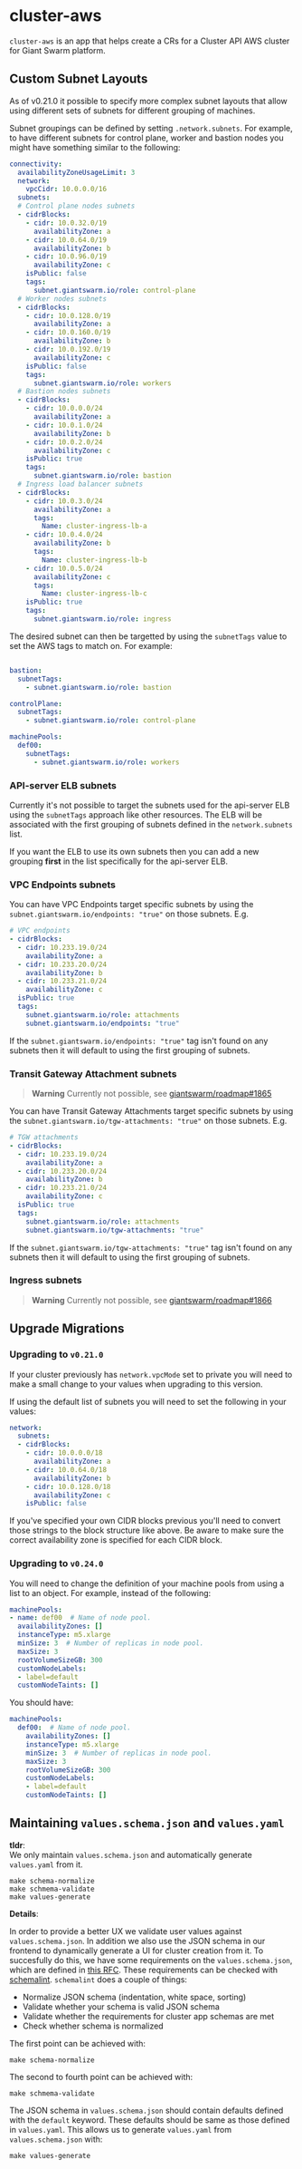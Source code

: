 # cluster-aws

`cluster-aws` is an app that helps create a CRs for a Cluster API AWS cluster for Giant Swarm platform.

## Custom Subnet Layouts

As of v0.21.0 it possible to specify more complex subnet layouts that allow using different sets of subnets for different grouping of machines.

Subnet groupings can be defined by setting `.network.subnets`. For example, to have different subnets for control plane, worker and bastion nodes you might have something similar to the following:

```yaml
connectivity:
  availabilityZoneUsageLimit: 3
  network:
    vpcCidr: 10.0.0.0/16
  subnets:
  # Control plane nodes subnets
  - cidrBlocks:
    - cidr: 10.0.32.0/19
      availabilityZone: a
    - cidr: 10.0.64.0/19
      availabilityZone: b
    - cidr: 10.0.96.0/19
      availabilityZone: c
    isPublic: false
    tags:
      subnet.giantswarm.io/role: control-plane
  # Worker nodes subnets
  - cidrBlocks:
    - cidr: 10.0.128.0/19
      availabilityZone: a
    - cidr: 10.0.160.0/19
      availabilityZone: b
    - cidr: 10.0.192.0/19
      availabilityZone: c
    isPublic: false
    tags:
      subnet.giantswarm.io/role: workers
  # Bastion nodes subnets
  - cidrBlocks:
    - cidr: 10.0.0.0/24
      availabilityZone: a
    - cidr: 10.0.1.0/24
      availabilityZone: b
    - cidr: 10.0.2.0/24
      availabilityZone: c
    isPublic: true
    tags:
      subnet.giantswarm.io/role: bastion
  # Ingress load balancer subnets
  - cidrBlocks:
    - cidr: 10.0.3.0/24
      availabilityZone: a
      tags:
        Name: cluster-ingress-lb-a
    - cidr: 10.0.4.0/24
      availabilityZone: b
      tags:
        Name: cluster-ingress-lb-b
    - cidr: 10.0.5.0/24
      availabilityZone: c
      tags:
        Name: cluster-ingress-lb-c
    isPublic: true
    tags:
      subnet.giantswarm.io/role: ingress
```

The desired subnet can then be targetted by using the `subnetTags` value to set the AWS tags to match on. For example:

```yaml

bastion:
  subnetTags:
    - subnet.giantswarm.io/role: bastion

controlPlane:
  subnetTags:
    - subnet.giantswarm.io/role: control-plane

machinePools:
  def00:
    subnetTags:
      - subnet.giantswarm.io/role: workers
```

### API-server ELB subnets

Currently it's not possible to target the subnets used for the api-server ELB using the `subnetTags` approach like other resources. The ELB will be associated with the first grouping of subnets defined in the `network.subnets` list.

If you want the ELB to use its own subnets then you can add a new grouping **first** in the list specifically for the api-server ELB.

### VPC Endpoints subnets

You can have VPC Endpoints target specific subnets by using the `subnet.giantswarm.io/endpoints: "true"` on those subnets. E.g.

```yaml
# VPC endpoints
- cidrBlocks:
  - cidr: 10.233.19.0/24
    availabilityZone: a
  - cidr: 10.233.20.0/24
    availabilityZone: b
  - cidr: 10.233.21.0/24
    availabilityZone: c
  isPublic: true
  tags:
    subnet.giantswarm.io/role: attachments
    subnet.giantswarm.io/endpoints: "true"
```

If the `subnet.giantswarm.io/endpoints: "true"` tag isn't found on any subnets then it will default to using the first grouping of subnets.

### Transit Gateway Attachment subnets

> **Warning**
> Currently not possible, see [giantswarm/roadmap#1865](https://github.com/giantswarm/roadmap/issues/1865)

You can have Transit Gateway Attachments target specific subnets by using the `subnet.giantswarm.io/tgw-attachments: "true"` on those subnets. E.g.

```yaml
# TGW attachments
- cidrBlocks:
  - cidr: 10.233.19.0/24
    availabilityZone: a
  - cidr: 10.233.20.0/24
    availabilityZone: b
  - cidr: 10.233.21.0/24
    availabilityZone: c
  isPublic: true
  tags:
    subnet.giantswarm.io/role: attachments
    subnet.giantswarm.io/tgw-attachments: "true"
```

If the `subnet.giantswarm.io/tgw-attachments: "true"` tag isn't found on any subnets then it will default to using the first grouping of subnets.

### Ingress subnets

> **Warning**
> Currently not possible, see [giantswarm/roadmap#1866](https://github.com/giantswarm/roadmap/issues/1866)

## Upgrade Migrations

### Upgrading to `v0.21.0`

If your cluster previously has `network.vpcMode` set to private you will need to make a small change to your values when upgrading to this version.

If using the default list of subnets you will need to set the following in your values:

```yaml
network:
  subnets:
  - cidrBlocks:
    - cidr: 10.0.0.0/18
      availabilityZone: a
    - cidr: 10.0.64.0/18
      availabilityZone: b
    - cidr: 10.0.128.0/18
      availabilityZone: c
    isPublic: false
```

If you've specified your own CIDR blocks previous you'll need to convert those strings to the block structure like above. Be aware to make sure the correct availability zone is specified for each CIDR block.

### Upgrading to `v0.24.0`

You will need to change the definition of your machine pools from using a list to an object.
For example, instead of the following:

```yaml
machinePools:
- name: def00  # Name of node pool.
  availabilityZones: []
  instanceType: m5.xlarge
  minSize: 3  # Number of replicas in node pool.
  maxSize: 3
  rootVolumeSizeGB: 300
  customNodeLabels:
  - label=default
  customNodeTaints: []
```

You should have:

```yaml
machinePools:
  def00:  # Name of node pool.
    availabilityZones: []
    instanceType: m5.xlarge
    minSize: 3  # Number of replicas in node pool.
    maxSize: 3
    rootVolumeSizeGB: 300
    customNodeLabels:
    - label=default
    customNodeTaints: []
```


## Maintaining `values.schema.json` and `values.yaml`

**tldr**:  
We only maintain `values.schema.json` and automatically generate `values.yaml` from it.
```
make schema-normalize
make schmema-validate
make values-generate
```

**Details**:

In order to provide a better UX we validate user values against `values.schema.json`.
In addition we also use the JSON schema in our frontend to dynamically generate a UI for cluster creation from it.
To succesfully do this, we have some requirements on the `values.schema.json`, which are defined in [this RFC](https://github.com/giantswarm/rfc/pull/55).
These requirements can be checked with [schemalint](https://github.com/giantswarm/schemalint).
`schemalint` does a couple of things:

- Normalize JSON schema (indentation, white space, sorting)  
- Validate whether your schema is valid JSON schema
- Validate whether the requirements for cluster app schemas are met
- Check whether schema is normalized

The first point can be achieved with:
```
make schema-normalize
```
The second to fourth point can be achieved with:
```
make schmema-validate
```


The JSON schema in `values.schema.json` should contain defaults defined with the `default` keyword.
These defaults should be same as those defined in `values.yaml`. 
This allows us to generate `values.yaml` from `values.schema.json` with:
```
make values-generate
```
